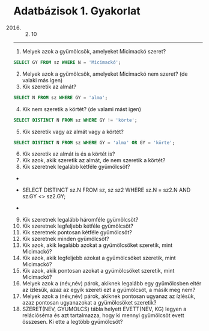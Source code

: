 Adatbázisok 1. Gyakorlat
==========================

2016. 02. 10
---

1.  Melyek azok a gyümölcsök, amelyeket Micimackó szeret?
``` sql
SELECT GY FROM sz WHERE N = 'Micimackó';
```
2.  Melyek azok a gyümölcsök, amelyeket Micimackó nem szeret? (de valaki más igen)
3.  Kik szeretik az almát?
``` sql
SELECT N FROM sz WHERE GY = 'alma';
```
4.  Kik nem szeretik a körtét? (de valami mást igen)
``` sql
SELECT DISTINCT N FROM sz WHERE GY != 'körte';
```
5.  Kik szeretik vagy az almát vagy a körtét?
``` sql
SELECT DISTINCT N FROM sz WHERE GY = 'alma' OR GY = 'körte';
```
6.  Kik szeretik az almát is és a körtét is?
7.  Kik azok, akik szeretik az almát, de nem szeretik a körtét?
8.  Kik szeretnek legalább kétféle gyümölcsöt?
* ``` sql
* SELECT DISTINCT sz.N FROM sz, sz sz2 WHERE sz.N = sz2.N AND sz.GY <> sz2.GY;
* ```
9.  Kik szeretnek legalább háromféle gyümölcsöt?
10. Kik szeretnek legfeljebb kétféle gyümölcsöt?
11. Kik szeretnek pontosan kétféle gyümölcsöt?
12. Kik szeretnek minden gyümölcsöt?
13. Kik azok, akik legalább azokat a gyümölcsöket szeretik, mint Micimackó?
14. Kik azok, akik legfeljebb azokat a gyümölcsöket szeretik, mint Micimackó?
15. Kik azok, akik pontosan azokat a gyümölcsöket szeretik, mint Micimackó?
16. Melyek azok a (név,név) párok, akiknek legalább egy gyümölcsben eltér 
    az ízlésük, azaz az  egyik szereti ezt a gyümölcsöt, a másik meg nem?
17. Melyek azok a (név,név) párok, akiknek pontosan ugyanaz az ízlésük, azaz 
    pontosan  ugyanazokat a gyümölcsöket szeretik? 
18. SZERET(NEV, GYUMOLCS) tábla helyett EVETT(NEV, KG) legyen a relációséma 
    és azt tartalmazza, hogy ki mennyi gyümölcsöt evett összesen. 
    Ki ette a legtöbb gyümölcsöt? 
